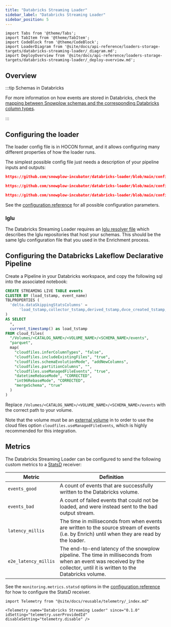 ```yaml
---
title: "Databricks Streaming Loader"
sidebar_label: "Databricks Streaming Loader"
sidebar_position: 5
---
```


```mdx-code-block
import Tabs from '@theme/Tabs';
import TabItem from '@theme/TabItem';
import CodeBlock from '@theme/CodeBlock';
import LoaderDiagram from '@site/docs/api-reference/loaders-storage-targets/databricks-streaming-loader/_diagram.md';
import DeployOverview from '@site/docs/api-reference/loaders-storage-targets/databricks-streaming-loader/_deploy-overview.md';
```

## Overview

<Tabs groupId="cloud" queryString lazy>
  <TabItem value="aws" label="AWS" default>
    <LoaderDiagram stream="Kinesis" cloud="AWS"/>
    <DeployOverview cloud="AWS" stream="kinesis"/>
  </TabItem>
  <TabItem value="gcp" label="GCP">
    <LoaderDiagram stream="Pub/Sub" cloud="GCP"/>
    <DeployOverview cloud="GCP" stream="pubsub"/>
  </TabItem>
  <TabItem value="azure" label="Azure">
    <LoaderDiagram stream="Kafka" cloud="Azure"/>
    <DeployOverview cloud="Azure" stream="kafka"/>
  </TabItem>
</Tabs>

:::tip Schemas in Databricks

For more information on how events are stored in Databricks, check the [mapping between Snowplow schemas and the corresponding Databricks column types](/docs/destinations/warehouses-lakes/schemas-in-warehouse/index.md?warehouse=databricks).

:::

## Configuring the loader

The loader config file is in HOCON format, and it allows configuring many different properties of how the loader runs.

The simplest possible config file just needs a description of your pipeline inputs and outputs:

<Tabs groupId="cloud" queryString>
  <TabItem value="aws" label="AWS" default>

```json reference
https://github.com/snowplow-incubator/databricks-loader/blob/main/config/config.kinesis.minimal.hocon
```

  </TabItem>
  <TabItem value="gcp" label="GCP">

```json reference
https://github.com/snowplow-incubator/databricks-loader/blob/main/config/config.pubsub.minimal.hocon
```

  </TabItem>
  <TabItem value="azure" label="Azure">

```json reference
https://github.com/snowplow-incubator/databricks-loader/blob/main/config/config.kafka.minimal.hocon
```

  </TabItem>
</Tabs>

See the [configuration reference](/docs/api-reference/loaders-storage-targets/databricks-streaming-loader/configuration-reference/index.md) for all possible configuration parameters.

### Iglu

The Databricks Streaming Loader requires an [Iglu resolver file](/docs/api-reference/iglu/iglu-resolver/index.md) which describes the Iglu repositories that host your schemas.  This should be the same Iglu configuration file that you used in the Enrichment process.

## Configuring the Databricks Lakeflow Declarative Pipeline

Create a Pipeline in your Databricks workspace, and copy the following sql into the associated notebook:

```sql
CREATE STREAMING LIVE TABLE events
CLUSTER BY (load_tstamp, event_name)
TBLPROPERTIES (
  'delta.dataSkippingStatsColumns' =
      'load_tstamp,collector_tstamp,derived_tstamp,dvce_created_tstamp,true_tstamp,event_name'
)
AS SELECT
  *,
  current_timestamp() as load_tstamp
FROM cloud_files(
  "/Volumes/<CATALOG_NAME>/<VOLUME_NAME>/<SCHEMA_NAME>/events",
  "parquet",
  map(
    "cloudfiles.inferColumnTypes", "false",
    "cloudfiles.includeExistingFiles", "true",
    "cloudfiles.schemaEvolutionMode", "addNewColumns",
    "cloudfiles.partitionColumns", "",
    "cloudfiles.useManagedFileEvents", "true",
    "datetimeRebaseMode", "CORRECTED",
    "int96RebaseMode", "CORRECTED",
    "mergeSchema", "true"
  )
)
```

Replace `/Volumes/<CATALOG_NAME>/<VOLUME_NAME>/<SCHEMA_NAME>/events` with the correct path to your volume.

Note that the volume must be an [external volume](https://docs.databricks.com/aws/en/volumes/) in to order to use the cloud files option `cloudfiles.useManagedFileEvents`, which is highly recommended for this integration.

## Metrics

The Databricks Streaming Loader can be configured to send the following custom metrics to a [StatsD](https://www.datadoghq.com/statsd-monitoring/) receiver:

| Metric                      | Definition |
|-----------------------------|------------|
| `events_good`               | A count of events that are successfully written to the Databricks volume. |
| `events_bad`                | A count of failed events that could not be loaded, and were instead sent to the bad output stream. |
| `latency_millis`            | The time in milliseconds from when events are written to the source stream of events (i.e. by Enrich) until when they are read by the loader. |
| `e2e_latency_millis`        | The end-to-end latency of the snowplow pipeline. The time in milliseconds from when an event was received by the collector, until it is written to the Databricks volume. |

See the `monitoring.metrics.statsd` options in the [configuration reference](/docs/api-reference/loaders-storage-targets/databricks-streaming-loader/configuration-reference/index.md) for how to configure the StatsD receiver.

```mdx-code-block
import Telemetry from "@site/docs/reusable/telemetry/_index.md"

<Telemetry name="Databricks Streaming Loader" since="0.1.0" idSetting="telemetry.userProvidedId" disableSetting="telemetry.disable" />
```
